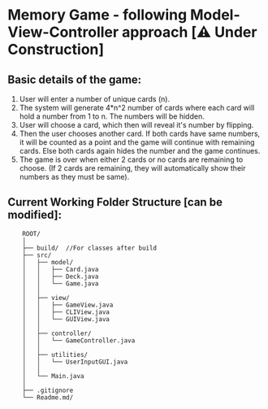 # Memory Game - following Model-View-Controller approach [⚠️ Under Construction]

## Basic details of the game:
1. User will enter a number of unique cards (n).
2. The system will generate 4*n^2 number of cards where each card will hold a number from 1 to n. The numbers will be hidden.
3. User will choose a card, which then will reveal it's number by flipping.
4. Then the user chooses another card. If both cards have same numbers, it will be counted as a point and the game will continue with remaining cards. Else both cards again hides the number and the game continues.
5. The game is over when either 2 cards or no cards are remaining to choose. (If 2 cards are remaining, they will automatically show their numbers as they must be same).

## Current Working Folder Structure [can be modified]:
```
    ROOT/
    │
    ├── build/  //For classes after build
    ├── src/
    │   ├── model/
    │   │   ├── Card.java
    │   │   ├── Deck.java
    │   │   └── Game.java
    │   │
    │   ├── view/
    │   │   ├── GameView.java
    │   │   ├── CLIView.java
    │   │   └── GUIView.java
    │   │
    │   ├── controller/
    │   │   └── GameController.java
    │   │
    │   ├── utilities/
    │   │   └── UserInputGUI.java
    │   │
    │   └── Main.java
    │
    ├── .gitignore
    └── Readme.md/
```
